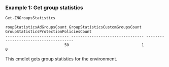 ### Example 1: Get group statistics
```powershell
Get-ZNGroupsStatistics
```

```output
roupStatisticsAdGroupsCount GroupStatisticsCustomGroupsCount GroupStatisticsProtectionPoliciesCount
---------------------------- -------------------------------- --------------------------------------
                          50                                1                                      0
```

This cmdlet gets group statistics for the environment.
